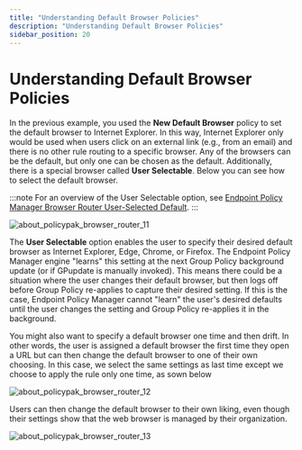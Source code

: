 ```yaml
---
title: "Understanding Default Browser Policies"
description: "Understanding Default Browser Policies"
sidebar_position: 20
---
```


# Understanding Default Browser Policies

In the previous example, you used the **New Default Browser** policy to set the default browser to
Internet Explorer. In this way, Internet Explorer only would be used when users click on an external
link (e.g., from an email) and there is no other rule routing to a specific browser. Any of the
browsers can be the default, but only one can be chosen as the default. Additionally, there is a
special browser called **User Selectable**. Below you can see how to select the default browser.

:::note
For an overview of the User Selectable option, see
[Endpoint Policy Manager Browser Router User-Selected Default](/docs/endpointpolicymanager/browserrouter/videolearningcenter/gettingstarted/userselecteddefault.md).
:::


![about_policypak_browser_router_11](/images/endpointpolicymanager/browserrouter/defaultbrowser/about_endpointpolicymanager_browser_router_11.webp)

The **User Selectable** option enables the user to specify their desired default browser as Internet
Explorer, Edge, Chrome, or Firefox. The Endpoint Policy Manager engine "learns" this setting at the
next Group Policy background update (or if GPupdate is manually invoked). This means there could be
a situation where the user changes their default browser, but then logs off before Group Policy
re-applies to capture their desired setting. If this is the case, Endpoint Policy Manager cannot
"learn" the user's desired defaults until the user changes the setting and Group Policy re-applies
it in the background.

You might also want to specify a default browser one time and then drift. In other words, the user
is assigned a default browser the first time they open a URL but can then change the default browser
to one of their own choosing. In this case, we select the same settings as last time except we
choose to apply the rule only one time, as sown below

![about_policypak_browser_router_12](/images/endpointpolicymanager/browserrouter/defaultbrowser/about_endpointpolicymanager_browser_router_12.webp)

Users can then change the default browser to their own liking, even though their settings show that
the web browser is managed by their organization.

![about_policypak_browser_router_13](/images/endpointpolicymanager/browserrouter/defaultbrowser/about_endpointpolicymanager_browser_router_13.webp)
